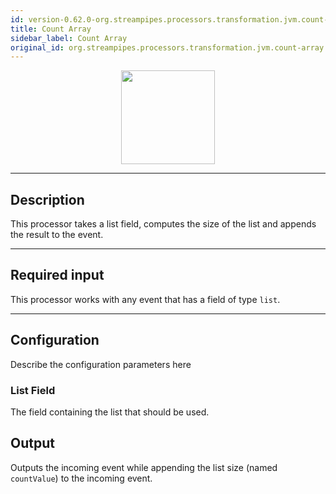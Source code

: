 ```yaml
---
id: version-0.62.0-org.streampipes.processors.transformation.jvm.count-array
title: Count Array
sidebar_label: Count Array
original_id: org.streampipes.processors.transformation.jvm.count-array
---
```




<p align="center"> 
    <img src="/img/pipeline-elements/org.streampipes.processors.transformation.jvm.count-array/icon.png" width="150px;" class="pe-image-documentation"/>
</p>

***

## Description

This processor takes a list field, computes the size of the list and appends the result to the event.

***

## Required input

This processor works with any event that has a field of type ``list``.

***

## Configuration

Describe the configuration parameters here

### List Field

The field containing the list that should be used.

## Output

Outputs the incoming event while appending the list size (named ``countValue``) to the incoming event.
